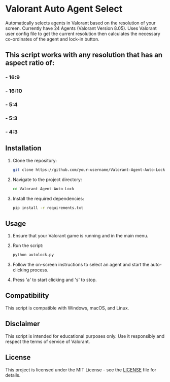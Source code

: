 # Valorant Auto Agent Select

Automatically selects agents in Valorant based on the resolution of your screen. Currently have 24 Agents (Valorant Version 8.05). Uses Valorant user config file to get the current resolution then calculates the necessary co-ordinates of the agent and lock-in button.

## This script works with any resolution that has an aspect ratio of:
### - 16:9
### - 16:10
### - 5:4
### - 5:3
### - 4:3

## Installation

1. Clone the repository:

    ```bash
    git clone https://github.com/your-username/Valorant-Agent-Auto-Lock.git
    ```

2. Navigate to the project directory:

    ```bash
    cd Valorant-Agent-Auto-Lock
    ```

3. Install the required dependencies:

    ```bash
    pip install -r requirements.txt
    ```

## Usage

1. Ensure that your Valorant game is running and in the main menu.

2. Run the script:

    ```bash
    python autolock.py
    ```

3. Follow the on-screen instructions to select an agent and start the auto-clicking process.

4. Press 'a' to start clicking and 's' to stop.

## Compatibility

This script is compatible with Windows, macOS, and Linux.

## Disclaimer

This script is intended for educational purposes only. Use it responsibly and respect the terms of service of Valorant.

## License

This project is licensed under the MIT License - see the [LICENSE](LICENSE) file for details.
